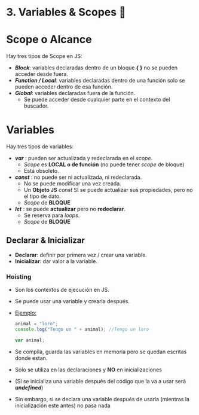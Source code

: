 # 3. Variables & Scopes 🔰

# Scope o Alcance

Hay tres tipos de Scope en JS:

- **_Block_**: variables declaradas dentro de un bloque **{ }** no se pueden acceder desde fuera.
- **_Function / Local_**: variables declaradas dentro de una función solo se pueden acceder dentro de esa función.
- **_Global_**: variables declaradas fuera de la función.
  - Se puede acceder desde cualquier parte en el contexto del buscador.

# Variables

Hay tres tipos de variables:

- **_var_** : pueden ser actualizada y redeclarada en el _scope_.
  - _Scope_ es **LOCAL o de función** (no puede tener _scope_ de bloque)
  - Está obsoleto.
- **_const_** : no puede ser ni actualizada, ni redeclarada.
  - No se puede modificar una vez creada.
  - Un **Objeto JS** _const_ SÍ se puede actualizar sus propiedades, pero no el tipo de dato.
  - _Scope_ de **BLOQUE**
- **_let_** : se puede **actualizar** pero no **redeclarar**.
  - Se reserva para _loops_.
  - _Scope_ de **BLOQUE**

## Declarar & Inicializar

- **Declarar**: definir por primera vez / crear una variable.
- **Inicializar**: dar valor a la variable.

### Hoisting

- Son los contextos de ejecución en JS.
- Se puede usar una variable y crearla después.
- <u>Ejemplo:</u>

  ```js
  animal = "loro";
  console.log("Tengo un " + animal); //Tengo un loro

  var animal;
  ```

- Se compila, guarda las variables en memoria pero se quedan escritas donde estan.
- Solo se utiliza en las declaraciones y **NO** en inicializaciones
- (Si se inicializa una variable después del código que la va a usar será **_undefined_**)
- Sin embargo, si se declara una variable después de usarla (mientras la inicialización este antes) no pasa nada
